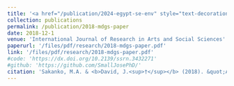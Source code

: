```yaml
---
title: '<a href="/publication/2024-egypt-se-env" style="text-decoration:none;">Assessment of the Millennium Development Goals (MDGS) on the Eradication of Poverty and Hunger in Nigeria</a>'
collection: publications
permalink: /publication/2018-mdgs-paper
date: 2018-12-1
venue: 'International Journal of Research in Arts and Social Sciences'
paperurl: '/files/pdf/research/2018-mdgs-paper.pdf'
link: '/files/pdf/research/2018-mdgs-paper.pdf'
#code: 'https://dx.doi.org/10.2139/ssrn.3432271'
#github: 'https://github.com/SmallJosePhD/'
citation: 'Sakanko, M.A. & <b>David, J.<sup>†</sup></b> (2018). &quot;Assessment of the Millennium Development Goals (MDGS) on the Eradication of Poverty and Hunger in Nigeria.&quot; <i>International Journal of Research in Arts and Social Sciences</i>, <i>11</i>(2), 257-268.'
---
```

